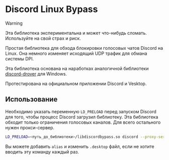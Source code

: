 # Discord Linux Bypass

> [!WARNING]  
> Эта библиотека экспериментальна и может что-нибудь сломать. Используйте на свой страх и риск.

Простая библиотека для обхода блокировки голосовых чатов Discord на Linux. Она немного изменяет исходящий UDP трафик для обмана системы DPI.

Эта библиотека основана на наработках аналогичной библиотеки [discord-drover](https://github.com/hdrover/discord-drover) для Windows.

Протестирована на официальном приложении Discord и Vesktop.

## Использование
Необходимо указать переменную `LD_PRELOAD` перед запуском Discord для того, чтобы процесс Discord загрузил библиотеку.
Эта библиотека обходит только ограничения голосовых каналов. Для всего остального нужен прокси-сервер.
```bash
LD_PRELOAD=<путь_до_библиотеки>/libdiscordbypass.so discord --proxy-server=<прокси_url>
```
Вы можете добавить `alias` и изменить `.desktop` файл, если не хотите вводить эту команду каждый раз.
